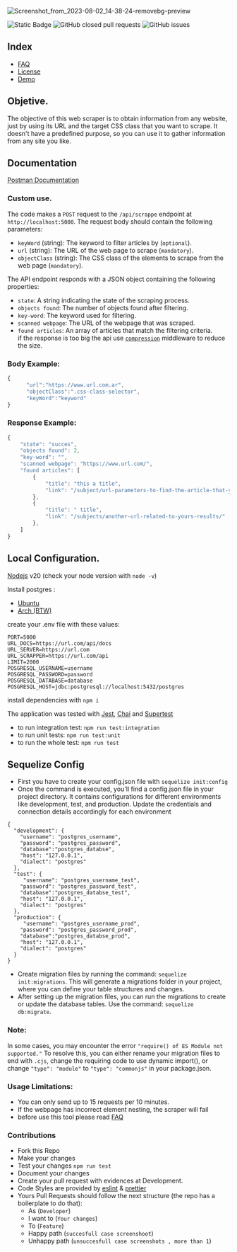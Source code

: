 ![Screenshot_from_2023-08-02_14-38-24-removebg-preview](https://github.com/yamilt351/scraper/assets/88646148/ccf99b1d-f8b6-4cda-b5e6-4891b88add2b)

![Static Badge](https://img.shields.io/badge/Development-deployed)
![GitHub closed pull requests](https://img.shields.io/github/issues-pr-closed/yamilt351/scraper) ![GitHub issues](https://img.shields.io/github/issues/yamilt351/scraper)

## Index

- [FAQ](https://github.com/yamilt351/scraper/blob/master/src/FAQ.md)
- [License](https://github.com/yamilt351/scraper/blob/master/src/License.md)
- [Demo](https://scraper-5ask.onrender.com/public/html.html)

## Objetive.

The objective of this web scraper is to obtain information from any website, just by using its URL and the target CSS class that you want to scrape. It doesn't have a predefined purpose, so you can use it to gather information from any site you like.

## Documentation

[Postman Documentation](https://www.postman.com/orange-trinity-332576/workspace/scrapper/request/21643141-9324c29a-d14b-44c0-9a4d-2bf51d823d54?ctx=documentation)

### Custom use.

The code makes a `POST` request to the `/api/scrappe` endpoint at `http://localhost:5000`. The request body should contain the following parameters:

- `keyWord` (string): The keyword to filter articles by (`optional`).
- `url` (string): The URL of the web page to scrape (`mandatory`).
- `objectClass` (string): The CSS class of the elements to scrape from the web page (`mandatory`).

The API endpoint responds with a JSON object containing the following properties:

- `state`: A string indicating the state of the scraping process.
- `objects found`: The number of objects found after filtering.
- `key-word`: The keyword used for filtering.
- `scanned webpage`: The URL of the webpage that was scraped.
- `found articles`: An array of articles that match the filtering criteria.  
  if the response is too big the api use [`compression`](https://www.npmjs.com/package/compression) middleware to reduce the size.

### Body Example:

```javascript
{
      "url":"https://www.url.com.ar",
      "objectClass":".css-class-selector",
      "keyWord":"keyword"
}
```

### Response Example:

```javascript
{
    "state": "succes",
    "objects found": 2,
    "key-word": "",
    "scanned webpage": "https://www.url.com/",
    "found articles": [
        {
            "title": "this a title",
            "link": "/subject/url-parameters-to-find-the-article-that-you-get-with-the-scrapper/"
        },
        {
            "title": " title",
            "link": "/subjects/another-url-related-to-yours-results/"
        },
    ]
}
```

## Local Configuration.

[Nodejs](https://nodejs.org/en) v20 (check your node version with `node -v`)

Install postgres :

- [Ubuntu](https://ubuntu.com/server/docs/databases-postgresql)
- [Arch (BTW)](https://wiki.archlinux.org/title/PostgreSQL)

create your .env file with these values:

```
PORT=5000
URL_DOCS=https://url.com/api/docs
URL_SERVER=https://url.com
URL_SCRAPPER=https://url.com/api
LIMIT=2000
POSGRESQL_USERNAME=username
POSGRESQL_PASSWORD=password
POSGRESQL_DATABASE=database
POSGRESQL_HOST=jdbc:postgresql://localhost:5432/postgres

```

install dependencies with `npm i`

The application was tested with [Jest](https://jestjs.io/docs/getting-started), [Chai](https://www.chaijs.com/) and [Supertest](https://github.com/visionmedia/supertest)

- to run integration test:
  `npm run test:integration`
- to run unit tests:
  `npm run test:unit`
- to run the whole test:
  `npm run test`

## Sequelize Config

- First you have to create your config.json file with `sequelize init:config`
- Once the command is executed, you'll find a config.json file in your project directory. It contains configurations for different environments like development, test, and production. Update the credentials and connection details accordingly for each environment

```
{
  "development": {
    "username": "postgres_username",
    "password": "postgres_password",
    "database":"postgres_databse",
    "host": "127.0.0.1",
    "dialect": "postgres"
  },
  "test": {
     "username": "postgres_username_test",
    "password": "postgres_password_test",
    "database":"postgres_databse_test",
    "host": "127.0.0.1",
    "dialect": "postgres"
  },
  "production": {
     "username": "postgres_username_prod",
    "password": "postgres_password_prod",
    "database":"postgres_databse_prod",
    "host": "127.0.0.1",
    "dialect": "postgres"
  }
}
```

- Create migration files by running the command: `sequelize init:migrations`. This will generate a migrations folder in your project, where you can define your table structures and changes.
- After setting up the migration files, you can run the migrations to create or update the database tables. Use the command: `sequelize db:migrate`.
### Note:
In some cases, you may encounter the error `"require() of ES Module not supported."` To resolve this, you can either rename your migration files to end with `.cjs`, change the requiring code to use dynamic import(), or change `"type": "module"` to `"type": "commonjs"` in your package.json.


### Usage Limitations:

- You can only send up to 15 requests per 10 minutes.
- If the webpage has incorrect element nesting, the scraper will fail
- before use this tool please read [FAQ](https://github.com/yamilt351/scraper/blob/master/src/FAQ.md)

### Contributions

- Fork this Repo
- Make your changes
- Test your changes `npm run test`
- Document your changes
- Create your pull request with evidences at Development.
- Code Styles are provided by [eslint](https://github.com/neoclide/coc-eslint) & [prettier](https://github.com/neoclide/coc-prettier)
- Yours Pull Requests should follow the next structure (the repo has a boilerplate to do that):
  - As (`Developer`)
  - I want to (`Your changes`)
  - To (`Feature`)
  - Happy path (`succesfull case screenshoot`)
  - Unhappy path (`unsuccesfull case screenshots , more than 1`)
